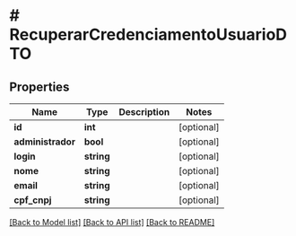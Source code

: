 # # RecuperarCredenciamentoUsuarioDTO

## Properties

Name | Type | Description | Notes
------------ | ------------- | ------------- | -------------
**id** | **int** |  | [optional]
**administrador** | **bool** |  | [optional]
**login** | **string** |  | [optional]
**nome** | **string** |  | [optional]
**email** | **string** |  | [optional]
**cpf_cnpj** | **string** |  | [optional]

[[Back to Model list]](../../README.md#models) [[Back to API list]](../../README.md#endpoints) [[Back to README]](../../README.md)
